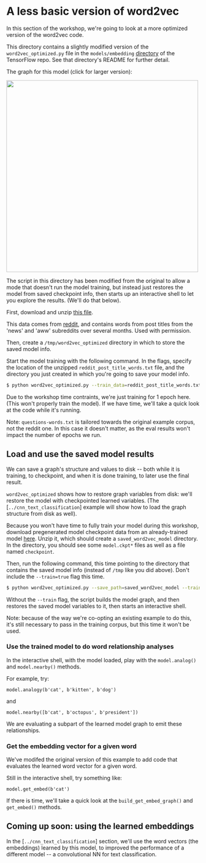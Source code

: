 
# A less basic version of word2vec

In this section of the workshop, we're going to look at a more optimized version of the word2vec code.

This directory contains a slightly modified version of the `word2vec_optimized.py` file in the `models/embedding` [directory](https://github.com/tensorflow/tensorflow/blob/master/tensorflow/models/embedding/word2vec_optimized.py) of the TensorFlow repo.
See that directory's README for further detail.

The graph for this model (click for larger version):

<a href="https://storage.googleapis.com/oscon-tf-workshop-materials/images/word2vec_optimized.png" target="_blank"><img src="https://storage.googleapis.com/oscon-tf-workshop-materials/images/word2vec_optimized.png" width="500"/></a>

The script in this directory has been modified from the original to allow a mode that doesn't run the model training, but instead just restores the model from saved checkpoint info, then starts up an interactive shell to let you explore the results.
(We'll do that below).

First, download and unzip [this file](https://storage.googleapis.com/oscon-tf-workshop-materials/processed_reddit_data/reddit_post_title_words.zip).

This data comes from [reddit](https://www.reddit.com/), and contains words from post titles from the
'news' and 'aww' subreddits over several months. Used with permission.

Then, create a `/tmp/word2vec_optimized` directory in which to store the saved model info.

Start the model training with the following command. In the flags, specify the location of the unzipped
`reddit_post_title_words.txt` file, and the directory you just created in which you're going to save your model info.


```sh
$ python word2vec_optimized.py --train_data=reddit_post_title_words.txt --eval_data=questions-words.txt --save_path=/tmp/word2vec_optimized --train=true --epochs_to_train=1
```

Due to the workshop time contraints, we're just training for 1 epoch here. (This won't properly train the model).
If we have time, we'll take a quick look at the code while it's running.

Note: `questions-words.txt` is tailored towards the original example corpus, not the reddit one. In this case it doesn't matter, as the eval results won't impact the number of epochs we run.

## Load and use the saved model results

We can save a graph's structure and values to disk -- both while it is training, to checkpoint, and when it is done training, to later use the final result.

`word2vec_optimized` shows how to restore graph variables from disk: we'll restore the model with checkpointed learned variables. (The [`../cnn_text_classification`] example will show how to load the graph structure from disk as well).

Because you won't have time to fully train your model during this workshop, download pregenerated model checkpoint data from an already-trained model [here](https://storage.googleapis.com/oscon-tf-workshop-materials/saved_word2vec_model.zip).
Unzip it, which should create a `saved_word2vec_model` directory.
In the directory, you should see some `model.ckpt*` files as well as a file named `checkpoint`.

Then, run the following command, this time pointing to the directory that contains the saved model info (instead of `/tmp` like you did above). Don't include the `--train=true` flag this time.

```sh
$ python word2vec_optimized.py --save_path=saved_word2vec_model --train_data=reddit_post_title_words.txt --eval_data=questions-words.txt
```

Without the `--train` flag, the script builds the model graph, and then restores the saved model variables to it, then starts an interactive shell.

Note: because of the way we're co-opting an existing example to do this, it's still necessary to pass in the training corpus, but this time it won't be used.

### Use the trained model to do word relationship analyses

In the interactive shell, with the model loaded, play with the `model.analog()` and `model.nearby()` methods.

For example, try:

```
model.analogy(b'cat', b'kitten', b'dog')
```
and

```
model.nearby([b'cat', b'octopus', b'president'])
```

We are evaluating a subpart of the learned model graph to emit these relationships.

### Get the embedding vector for a given word

We've modifed the original version of this example to add code that evaluates the learned word vector for a given word.

Still in the interactive shell, try something like:

```
model.get_embed(b'cat')
```

If there is time, we'll take a quick look at the `build_get_embed_graph()` and `get_embed()` methods.

## Coming up soon: using the learned embeddings

In the [`../cnn_text_classification`] section, we'll use the word vectors (the embeddings) learned by this model, to improved the performance of a different model -- a convolutional NN for text classification.
